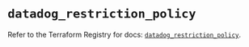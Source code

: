 # `datadog_restriction_policy`

Refer to the Terraform Registry for docs: [`datadog_restriction_policy`](https://registry.terraform.io/providers/datadog/datadog/3.72.0/docs/resources/restriction_policy).

